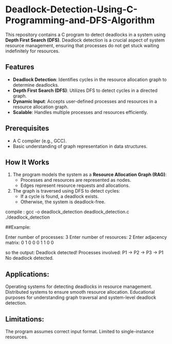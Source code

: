 # Deadlock-Detection-Using-C-Programming-and-DFS-Algorithm

This repository contains a C program to detect deadlocks in a system using **Depth First Search (DFS)**. Deadlock detection is a crucial aspect of system resource management, ensuring that processes do not get stuck waiting indefinitely for resources.

## Features
- **Deadlock Detection**: Identifies cycles in the resource allocation graph to determine deadlocks.
- **Depth First Search (DFS)**: Utilizes DFS to detect cycles in a directed graph.
- **Dynamic Input**: Accepts user-defined processes and resources in a resource allocation graph.
- **Scalable**: Handles multiple processes and resources efficiently.

## Prerequisites
- A C compiler (e.g., GCC).
- Basic understanding of graph representation in data structures.

## How It Works
1. The program models the system as a **Resource Allocation Graph (RAG)**:
   - Processes and resources are represented as nodes.
   - Edges represent resource requests and allocations.
2. The graph is traversed using DFS to detect cycles:
   - If a cycle is found, a deadlock exists.
   - Otherwise, the system is deadlock-free.

compile :
gcc -o deadlock_detection deadlock_detection.c
./deadlock_detection

##Example:
 
Enter number of processes: 3
Enter number of resources: 2
Enter adjacency matrix:
0 1 0
0 0 1
1 0 0

so the output:
Deadlock detected! Processes involved: P1 -> P2 -> P3 -> P1
No deadlock detected.




## Applications:

Operating systems for detecting deadlocks in resource management.
Distributed systems to ensure smooth resource allocation.
Educational purposes for understanding graph traversal and system-level deadlock detection.

## Limitations:

The program assumes correct input format.
Limited to single-instance resources.
